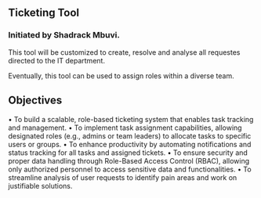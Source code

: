 ## Ticketing Tool

### Initiated by Shadrack Mbuvi.

This tool will be customized to create, resolve and analyse all requestes directed to the IT department.

Eventually, this tool can be used to assign roles within a diverse team.

## Objectives
•	To build a scalable, role-based ticketing system that enables task tracking and management.
•	To implement task assignment capabilities, allowing designated roles (e.g., admins or team leaders) to allocate tasks to specific users or groups.
•	To enhance productivity by automating notifications and status tracking for all tasks and assigned tickets.
•	To ensure security and proper data handling through Role-Based Access Control (RBAC), allowing only authorized personnel to access sensitive data and functionalities.
•	To streamline analysis of user requests to identify pain areas and work on justifiable solutions.